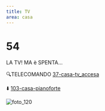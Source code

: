 ```yaml
---
title: TV
area: casa
---
```

# 54
LA TV! MA è SPENTA...

🔍TELECOMANDO [37-casa-tv_accesa](37-casa-tv_accesa.md)

⬇️ [103-casa-pianoforte](103-casa-pianoforte.md)

![foto_120](_assets/preview_color/foto_120.jpg)